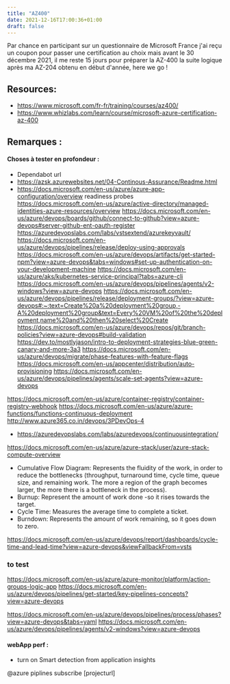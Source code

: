 ```yaml
---
title: "AZ400"
date: 2021-12-16T17:00:36+01:00
draft: false
---
```


Par chance en participant sur un questionnaire de Microsoft France j'ai reçu un coupon pour passer une certification au choix mais avant le 30 décembre 2021, il me reste 15 jours pour préparer la AZ-400 la suite logique après ma AZ-204 obtenu en début d'année, here we go !

## Resources: 
- https://www.microsoft.com/fr-fr/training/courses/az400/ 
- https://www.whizlabs.com/learn/course/microsoft-azure-certification-az-400



## Remarques : 

#### Choses à tester en profondeur : 
-   Dependabot  url
- https://azsk.azurewebsites.net/04-Continous-Assurance/Readme.html
- https://docs.microsoft.com/en-us/azure/azure-app-configuration/overview
readiness probes
https://docs.microsoft.com/en-us/azure/active-directory/managed-identities-azure-resources/overview
https://docs.microsoft.com/en-us/azure/devops/boards/github/connect-to-github?view=azure-devops#server-github-ent-oauth-register
https://azuredevopslabs.com/labs/vstsextend/azurekeyvault/
https://docs.microsoft.com/en-us/azure/devops/pipelines/release/deploy-using-approvals
https://docs.microsoft.com/en-us/azure/devops/artifacts/get-started-npm?view=azure-devops&tabs=windows#set-up-authentication-on-your-development-machine
https://docs.microsoft.com/en-us/azure/aks/kubernetes-service-principal?tabs=azure-cli
https://docs.microsoft.com/en-us/azure/devops/pipelines/agents/v2-windows?view=azure-devops
https://docs.microsoft.com/en-us/azure/devops/pipelines/release/deployment-groups/?view=azure-devops#:~:text=Create%20a%20deployment%20group,-A%20deployment%20group&text=Every%20VM%20of%20the%20deployment,name%20and%20then%20select%20Create
https://docs.microsoft.com/en-us/azure/devops/repos/git/branch-policies?view=azure-devops#build-validation
https://dev.to/mostlyjason/intro-to-deployment-strategies-blue-green-canary-and-more-3a3
https://docs.microsoft.com/en-us/azure/devops/migrate/phase-features-with-feature-flags
https://docs.microsoft.com/en-us/appcenter/distribution/auto-provisioning
https://docs.microsoft.com/en-us/azure/devops/pipelines/agents/scale-set-agents?view=azure-devops

https://docs.microsoft.com/en-us/azure/container-registry/container-registry-webhook
https://docs.microsoft.com/en-us/azure/azure-functions/functions-continuous-deployment
    http://www.azure365.co.in/devops/3PDevOps-4

- https://azuredevopslabs.com/labs/azuredevops/continuousintegration/

https://docs.microsoft.com/en-us/azure/azure-stack/user/azure-stack-compute-overview

- Cumulative Flow Diagram: Represents the fluidity of the work, in order to reduce the bottlenecks (throughput, turnaround time, cycle time, queue size, and remaining work. The more a region of the graph becomes larger, the more there is a bottleneck in the process).
- Burnup: Represent the amount of work done -so it rises towards the target.
- Cycle Time: Measures the average time to complete a ticket.
- Burndown: Represents the amount of work remaining, so it goes down to zero.

https://docs.microsoft.com/en-us/azure/devops/report/dashboards/cycle-time-and-lead-time?view=azure-devops&viewFallbackFrom=vsts

### to test
https://docs.microsoft.com/en-us/azure/azure-monitor/platform/action-groups-logic-app
https://docs.microsoft.com/en-us/azure/devops/pipelines/get-started/key-pipelines-concepts?view=azure-devops

https://docs.microsoft.com/en-us/azure/devops/pipelines/process/phases?view=azure-devops&tabs=yaml
https://docs.microsoft.com/en-us/azure/devops/pipelines/agents/v2-windows?view=azure-devops 

#### webApp perf : 
- turn on Smart detection from application insights 

@azure piplines subscribe [projecturl]


